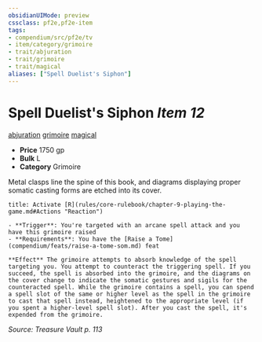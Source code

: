 ```yaml
---
obsidianUIMode: preview
cssclass: pf2e,pf2e-item
tags:
- compendium/src/pf2e/tv
- item/category/grimoire
- trait/abjuration
- trait/grimoire
- trait/magical
aliases: ["Spell Duelist's Siphon"]
---
```

# Spell Duelist's Siphon *Item 12*  
[abjuration](rules/traits/abjuration.md "Abjuration School Trait")  [grimoire](rules/traits/grimoire-som.md "Grimoire Item Trait")  [magical](rules/traits/magical.md "Magical Item Trait")  

- **Price** 1750 gp
- **Bulk** L
- **Category** Grimoire

Metal clasps line the spine of this book, and diagrams displaying proper somatic casting forms are etched into its cover.

```ad-embed-ability
title: Activate [R](rules/core-rulebook/chapter-9-playing-the-game.md#Actions "Reaction")

- **Trigger**: You're targeted with an arcane spell attack and you have this grimoire raised
- **Requirements**: You have the [Raise a Tome](compendium/feats/raise-a-tome-som.md) feat

**Effect** The grimoire attempts to absorb knowledge of the spell targeting you. You attempt to counteract the triggering spell. If you succeed, the spell is absorbed into the grimoire, and the diagrams on the cover change to indicate the somatic gestures and sigils for the counteracted spell. While the grimoire contains a spell, you can spend a spell slot of the same or higher level as the spell in the grimoire to cast that spell instead, heightened to the appropriate level (if you spent a higher-level spell slot). After you cast the spell, it's expended from the grimoire.
```

*Source: Treasure Vault p. 113*